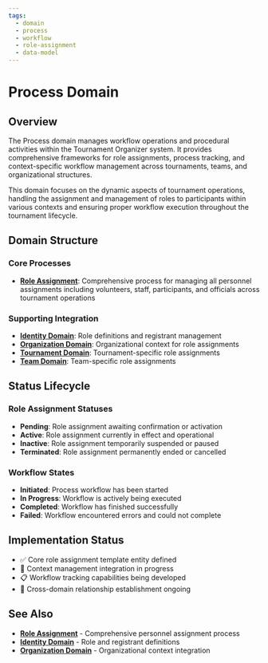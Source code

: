 ```yaml
---
tags:
  - domain
  - process
  - workflow
  - role-assignment
  - data-model
---
```


# Process Domain

## Overview

The Process domain manages workflow operations and procedural activities within the Tournament Organizer system.
It provides comprehensive frameworks for role assignments, process tracking, and context-specific workflow management
across tournaments, teams, and organizational structures.

This domain focuses on the dynamic aspects of tournament operations, handling the assignment and management of roles
to participants within various contexts and ensuring proper workflow execution throughout the tournament lifecycle.

## Domain Structure

### Core Processes

- **[Role Assignment](role_assignment/README.md)**: Comprehensive process for managing all personnel
  assignments including volunteers, staff, participants, and officials across tournament operations

### Supporting Integration

- **[Identity Domain](../identity/README.md)**: Role definitions and registrant management
- **[Organization Domain](../organization/README.md)**: Organizational context for role assignments
- **[Tournament Domain](../tournament/README.md)**: Tournament-specific role assignments
- **[Team Domain](../team/README.md)**: Team-specific role assignments

## Status Lifecycle

### Role Assignment Statuses

- **Pending**: Role assignment awaiting confirmation or activation
- **Active**: Role assignment currently in effect and operational
- **Inactive**: Role assignment temporarily suspended or paused
- **Terminated**: Role assignment permanently ended or cancelled

### Workflow States

- **Initiated**: Process workflow has been started
- **In Progress**: Workflow is actively being executed
- **Completed**: Workflow has finished successfully
- **Failed**: Workflow encountered errors and could not complete

## Implementation Status

- ✅ Core role assignment template entity defined
- 🔄 Context management integration in progress
- 📋 Workflow tracking capabilities being developed
- 🔗 Cross-domain relationship establishment ongoing

## See Also

- **[Role Assignment](role_assignment/README.md)** - Comprehensive personnel assignment process
- **[Identity Domain](../identity/README.md)** - Role and registrant definitions
- **[Organization Domain](../organization/README.md)** - Organizational context integration
